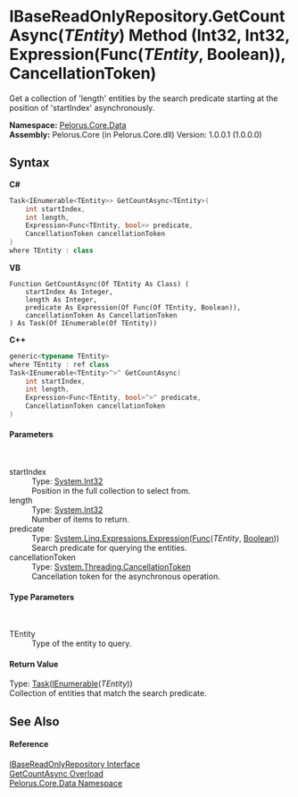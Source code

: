 # IBaseReadOnlyRepository.GetCountAsync(*TEntity*) Method (Int32, Int32, Expression(Func(*TEntity*, Boolean)), CancellationToken)
 

Get a collection of 'length' entities by the search predicate starting at the position of 'startIndex' asynchronously.

**Namespace:**&nbsp;<a href="E27DB326">Pelorus.Core.Data</a><br />**Assembly:**&nbsp;Pelorus.Core (in Pelorus.Core.dll) Version: 1.0.0.1 (1.0.0.0)

## Syntax

**C#**<br />
``` C#
Task<IEnumerable<TEntity>> GetCountAsync<TEntity>(
	int startIndex,
	int length,
	Expression<Func<TEntity, bool>> predicate,
	CancellationToken cancellationToken
)
where TEntity : class

```

**VB**<br />
``` VB
Function GetCountAsync(Of TEntity As Class) ( 
	startIndex As Integer,
	length As Integer,
	predicate As Expression(Of Func(Of TEntity, Boolean)),
	cancellationToken As CancellationToken
) As Task(Of IEnumerable(Of TEntity))
```

**C++**<br />
``` C++
generic<typename TEntity>
where TEntity : ref class
Task<IEnumerable<TEntity>^>^ GetCountAsync(
	int startIndex, 
	int length, 
	Expression<Func<TEntity, bool>^>^ predicate, 
	CancellationToken cancellationToken
)
```


#### Parameters
&nbsp;<dl><dt>startIndex</dt><dd>Type: <a href="http://msdn2.microsoft.com/en-us/library/td2s409d" target="_blank">System.Int32</a><br />Position in the full collection to select from.</dd><dt>length</dt><dd>Type: <a href="http://msdn2.microsoft.com/en-us/library/td2s409d" target="_blank">System.Int32</a><br />Number of items to return.</dd><dt>predicate</dt><dd>Type: <a href="http://msdn2.microsoft.com/en-us/library/bb335710" target="_blank">System.Linq.Expressions.Expression</a>(<a href="http://msdn2.microsoft.com/en-us/library/bb549151" target="_blank">Func</a>(*TEntity*, <a href="http://msdn2.microsoft.com/en-us/library/a28wyd50" target="_blank">Boolean</a>))<br />Search predicate for querying the entities.</dd><dt>cancellationToken</dt><dd>Type: <a href="http://msdn2.microsoft.com/en-us/library/dd384802" target="_blank">System.Threading.CancellationToken</a><br />Cancellation token for the asynchronous operation.</dd></dl>

#### Type Parameters
&nbsp;<dl><dt>TEntity</dt><dd>Type of the entity to query.</dd></dl>

#### Return Value
Type: <a href="http://msdn2.microsoft.com/en-us/library/dd321424" target="_blank">Task</a>(<a href="http://msdn2.microsoft.com/en-us/library/9eekhta0" target="_blank">IEnumerable</a>(*TEntity*))<br />Collection of entities that match the search predicate.

## See Also


#### Reference
<a href="E4B31551">IBaseReadOnlyRepository Interface</a><br /><a href="563BB229">GetCountAsync Overload</a><br /><a href="E27DB326">Pelorus.Core.Data Namespace</a><br />